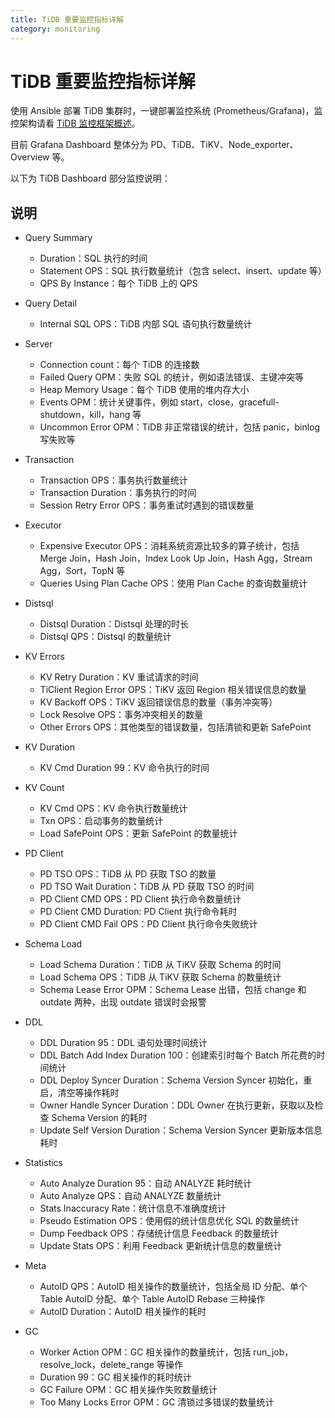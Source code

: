 ```yaml
---
title: TiDB 重要监控指标详解
category: monitoring
---
```


# TiDB 重要监控指标详解

使用 Ansible 部署 TiDB 集群时，一键部署监控系统 (Prometheus/Grafana)，监控架构请看 [TiDB 监控框架概述](../op-guide/monitor-overview.md)。

目前 Grafana Dashboard 整体分为 PD、TiDB、TiKV、Node\_exporter、Overview 等。

以下为 TiDB Dashboard 部分监控说明：

## 说明

- Query Summary
	- Duration：SQL 执行的时间
	- Statement OPS：SQL 执行数量统计（包含 select、insert、update 等）
	- QPS By Instance：每个 TiDB 上的 QPS
    
- Query Detail
	- Internal SQL OPS：TiDB 内部 SQL 语句执行数量统计

- Server
	- Connection count：每个 TiDB 的连接数
	- Failed Query OPM：失败 SQL 的统计，例如语法错误、主键冲突等
	- Heap Memory Usage：每个 TiDB 使用的堆内存大小
	- Events OPM：统计关键事件，例如 start，close，gracefull-shutdown，kill，hang 等
	- Uncommon Error OPM：TiDB 非正常错误的统计，包括 panic，binlog 写失败等

- Transaction
	- Transaction OPS：事务执行数量统计
	- Transaction Duration：事务执行的时间
	- Session Retry Error OPS：事务重试时遇到的错误数量

- Executor
	- Expensive Executor OPS：消耗系统资源比较多的算子统计，包括 Merge Join，Hash Join，Index Look Up Join，Hash Agg，Stream Agg，Sort，TopN 等
	- Queries Using Plan Cache OPS：使用 Plan Cache 的查询数量统计

- Distsql
	- Distsql Duration：Distsql 处理的时长
	- Distsql QPS：Distsql 的数量统计

- KV Errors
	- KV Retry Duration：KV 重试请求的时间
	- TiClient Region Error OPS：TiKV 返回 Region 相关错误信息的数量
	- KV Backoff OPS：TiKV 返回错误信息的数量（事务冲突等）
	- Lock Resolve OPS：事务冲突相关的数量
	- Other Errors OPS：其他类型的错误数量，包括清锁和更新 SafePoint

- KV Duration
	- KV Cmd Duration 99：KV 命令执行的时间

- KV Count
	- KV Cmd OPS：KV 命令执行数量统计
	- Txn OPS：启动事务的数量统计
	- Load SafePoint OPS：更新 SafePoint 的数量统计
		
- PD Client
	- PD TSO OPS：TiDB 从 PD 获取 TSO 的数量
	- PD TSO Wait Duration：TiDB 从 PD 获取 TSO 的时间
	- PD Client CMD OPS：PD Client 执行命令数量统计
	- PD Client CMD Duration: PD Client 执行命令耗时
	- PD Client CMD Fail OPS：PD Client 执行命令失败统计

- Schema Load
	- Load Schema Duration：TiDB 从 TiKV 获取 Schema 的时间
	- Load Schema OPS：TiDB 从 TiKV 获取 Schema 的数量统计
	- Schema Lease Error OPM：Schema Lease 出错，包括 change 和 outdate 两种，出现 outdate 错误时会报警

- DDL
	- DDL Duration 95：DDL 语句处理时间统计
	- DDL Batch Add Index Duration 100：创建索引时每个 Batch 所花费的时间统计
	- DDL Deploy Syncer Duration：Schema Version Syncer 初始化，重启，清空等操作耗时
	- Owner Handle Syncer Duration：DDL Owner 在执行更新，获取以及检查 Schema Version 的耗时
	- Update Self Version Duration：Schema Version Syncer 更新版本信息耗时

- Statistics
	- Auto Analyze Duration 95：自动 ANALYZE 耗时统计
	- Auto Analyze QPS：自动 ANALYZE 数量统计
	- Stats Inaccuracy Rate：统计信息不准确度统计
	- Pseudo Estimation OPS：使用假的统计信息优化 SQL 的数量统计
	- Dump Feedback OPS：存储统计信息 Feedback 的数量统计
	- Update Stats OPS：利用 Feedback 更新统计信息的数量统计

- Meta
	- AutoID QPS：AutoID 相关操作的数量统计，包括全局 ID 分配、单个 Table AutoID 分配、单个 Table AutoID Rebase 三种操作
	- AutoID Duration：AutoID 相关操作的耗时

- GC
	- Worker Action OPM：GC 相关操作的数量统计，包括 run\_job，resolve\_lock，delete\_range 等操作
	- Duration 99：GC 相关操作的耗时统计
	- GC Failure OPM：GC 相关操作失败数量统计
	- Too Many Locks Error OPM：GC 清锁过多错误的数量统计
